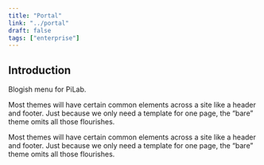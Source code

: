 ```yaml
---
title: "Portal"
link: "../portal"
draft: false
tags: ["enterprise"]
---
```

## Introduction
Blogish menu for PiLab. 

<!--more-->
Most themes will have certain common elements across a site like a header and footer. Just because we only need a template for one page, the “bare” theme omits all those flourishes.

Most themes will have certain common elements across a site like a header and footer. Just because we only need a template for one page, the “bare” theme omits all those flourishes.

